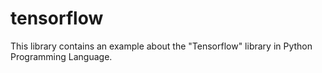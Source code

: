 # tensorflow
This library contains an example about the "Tensorflow" library in Python Programming Language.
